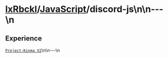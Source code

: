 # [lxRbckl]()/[JavaScript](/JavaScript)/discord-js\n\n---\n
## Experience
[`Project-Kinma V2`](https://github.com/lxRbckl/Project-Kinma/blob/V2/README.md)\n\n---\n